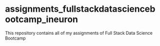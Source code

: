 # assignments_fullstackdatasciencebootcamp_ineuron
This repository contains all of my assignments of Full Stack Data Science Bootcamp 
